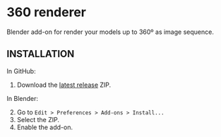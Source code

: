 # 360 renderer
Blender add-on for render your models up to 360º as image sequence.

## INSTALLATION
In GitHub:

1. Download the [latest release](https://github.com/jordigarciaventura/360-renderer/releases/latest) ZIP.

In Blender:

2. Go to `Edit > Preferences > Add-ons > Install...`
3. Select the ZIP.
4. Enable the add-on.
